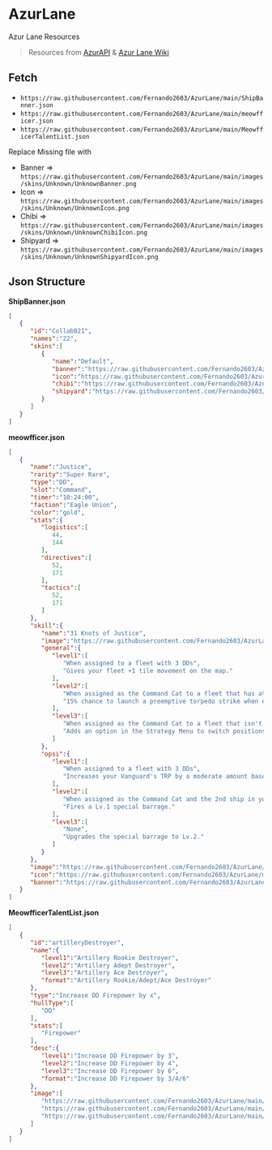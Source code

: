 # AzurLane
Azur Lane Resources
>Resources from [AzurAPI](https://github.com/AzurAPI/azurapi-js-setup) & [Azur Lane Wiki](https://azurlane.koumakan.jp)

## Fetch
- `https://raw.githubusercontent.com/Fernando2603/AzurLane/main/ShipBanner.json`
- `https://raw.githubusercontent.com/Fernando2603/AzurLane/main/meowfficer.json`
- `https://raw.githubusercontent.com/Fernando2603/AzurLane/main/MeowfficerTalentList.json`

Replace Missing file with

- Banner    => `https://raw.githubusercontent.com/Fernando2603/AzurLane/main/images/skins/Unknown/UnknownBanner.png`
- Icon      => `https://raw.githubusercontent.com/Fernando2603/AzurLane/main/images/skins/Unknown/UnknownIcon.png`
- Chibi     => `https://raw.githubusercontent.com/Fernando2603/AzurLane/main/images/skins/Unknown/UnknownChibiIcon.png`
- Shipyard  => `https://raw.githubusercontent.com/Fernando2603/AzurLane/main/images/skins/Unknown/UnknownShipyardIcon.png`

## Json Structure
**ShipBanner.json**
```Json
[
   {
      "id":"Collab021",
      "names":"22",
      "skins":[
         {
            "name":"Default",
            "banner":"https://raw.githubusercontent.com/Fernando2603/AzurLane/main/images/skins/22/22Banner.png",
            "icon":"https://raw.githubusercontent.com/Fernando2603/AzurLane/main/images/skins/22/22Icon.png",
            "chibi":"https://raw.githubusercontent.com/Fernando2603/AzurLane/main/images/skins/22/22ChibiIcon.png",
            "shipyard":"https://raw.githubusercontent.com/Fernando2603/AzurLane/main/images/skins/22/22ShipyardIcon.png"
         }
      ]
   }
]
```


**meowfficer.json**
```Json
[
   {
      "name":"Justice",
      "rarity":"Super Rare",
      "type":"DD",
      "slot":"Command",
      "timer":"10:24:00",
      "faction":"Eagle Union",
      "color":"gold",
      "stats":{
         "logistics":[
            44,
            144
         ],
         "directives":[
            52,
            171
         ],
         "tactics":[
            52,
            171
         ]
      },
      "skill":{
         "name":"31 Knots of Justice",
         "image":"https://raw.githubusercontent.com/Fernando2603/AzurLane/main/images/skill/meowfficer/Justice.png",
         "general":{
            "level1":[
               "When assigned to a fleet with 3 DDs",
               "Gives your fleet +1 tile movement on the map."
            ],
            "level2":[
               "When assigned as the Command Cat to a fleet that has at least 1 DD",
               "15% chance to launch a preemptive torpedo strike when engaging any non-Boss fleet on the map."
            ],
            "level3":[
               "When assigned as the Command Cat to a fleet that isn't in combat and has at least 1 DD",
               "Adds an option in the Strategy Menu to switch positions with a friendly fleet in combat if it's directly adjacent to yours."
            ]
         },
         "opsi":{
            "level1":[
               "When assigned to a fleet with 3 DDs",
               "Increases your Vanguard's TRP by a moderate amount based on the Tactics stat."
            ],
            "level2":[
               "When assigned as the Command Cat and the 2nd ship in your Vanguard is a DD",
               "Fires a Lv.1 special barrage."
            ],
            "level3":[
               "None",
               "Upgrades the special barrage to Lv.2."
            ]
         }
      },
      "image":"https://raw.githubusercontent.com/Fernando2603/AzurLane/main/images/meowfficer/Justice/Justice.png",
      "icon":"https://raw.githubusercontent.com/Fernando2603/AzurLane/main/images/meowfficer/Justice/JusticeIcon.png",
      "banner":"https://raw.githubusercontent.com/Fernando2603/AzurLane/main/images/meowfficer/Justice/JusticeBanner.png"
   }
]
```


**MeowfficerTalentList.json**
```Json
[
   {
      "id":"artilleryDestroyer",
      "name":{
         "level1":"Artillery Rookie Destroyer",
         "level2":"Artillery Adept Destroyer",
         "level3":"Artillery Ace Destroyer",
         "format":"Artillery Rookie/Adept/Ace Destroyer"
      },
      "type":"Increase DD Firepower by x",
      "hullType":[
         "DD"
      ],
      "stats":[
         "Firepower"
      ],
      "desc":{
         "level1":"Increase DD Firepower by 3",
         "level2":"Increase DD Firepower by 4",
         "level3":"Increase DD Firepower by 6",
         "format":"Increase DD Firepower by 3/4/6"
      },
      "image":[
         "https://raw.githubusercontent.com/Fernando2603/AzurLane/main/images/talent/Destroyer_Firepower_1.png",
         "https://raw.githubusercontent.com/Fernando2603/AzurLane/main/images/talent/Destroyer_Firepower_2.png",
         "https://raw.githubusercontent.com/Fernando2603/AzurLane/main/images/talent/Destroyer_Firepower_3.png"
      ]
   }
]
```
